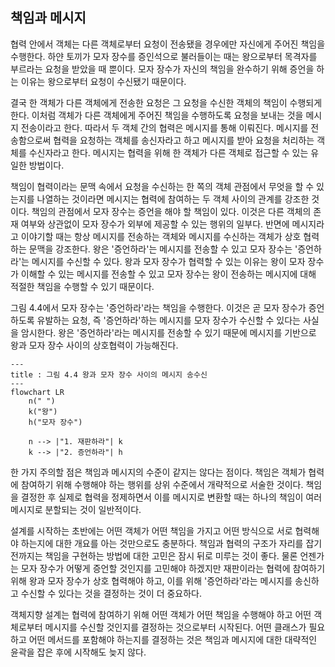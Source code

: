 ## 책임과 메시지
협력 안에서 객체는 다른 객체로부터 요청이 전송됐을 경우에만 자신에게 주어진 책임을 수행한다. 하얀 토끼가 모자 장수를 증인석으로 불러들이는 때는 왕으로부터 목격자를 부르라는 요청을 받았을 때 뿐이다. 모자 장수가 자신의 책임을 완수하기 위해 증언을 하는 이유는 왕으로부터 요청이 수신됐기 때문이다.

결국 한 객체가 다른 객체에게 전송한 요청은 그 요청을 수신한 객체의 책임이 수행되게 한다. 이처럼 객체가 다른 객체에게 주어진 책임을 수행하도록 요청을 보내는 것을 메시지 전송이라고 한다. 따라서 두 객체 간의 협력은 메시지를 통해 이뤄진다. 메시지를 전송함으로써 협력을 요청하는 객체를 송신자라고 하고 메시지를 받아 요청을 처리하는 객체를 수신자라고 한다. 메시지는 협력을 위해 한 객체가 다른 객체로 접근할 수 있는 유일한 방법이다.

책임이 협력이라는 문맥 속에서 요청을 수신하는 한 쪽의 객체 관점에서 무엇을 할 수 있는지를 나열하는 것이라면 메시지는 협력에 참여하는 두 객체 사이의 관계를 강조한 것이다. 책임의 관점에서 모자 장수는 증언을 해야 할 책임이 있다. 이것은 다른 객체의 존재 여부와 상관없이 모자 장수가 외부에 제공할 수 있는 행위의 일부다. 반면에 메시지라고 이야기할 때는 항상 메시지를 전송하는 객체와 메시지를 수신하는 객체가 상호 협력하는 문맥을 강조한다. 왕은 '증언하라'는 메시지를 전송할 수 있고 모자 장수는 '증언하라'는 메시지를 수신할 수 있다. 왕과 모자 장수가 협력할 수 있는 이유는 왕이 모자 장수가 이해할 수 있는 메시지를 전송할 수 있고 모자 장수는 왕이 전송하는 메시지에 대해 적절한 책임을 수행할 수 있기 때문이다.

그림 4.4에서 모자 장수는 '증언하라'라는 책임을 수행한다. 이것은 곧 모자 장수가 증언하도록 유발하는 요청, 즉 '증언하라'하는 메시지를 모자 장수가 수신할 수 있다는 사실을 암시한다. 왕은 '증언하라'라는 메시지를 전송할 수 있기 때문에 메시지를 기반으로 왕과 모자 장수 사이의 상호협력이 가능해진다.

```mermaid
---
title : 그림 4.4 왕과 모자 장수 사이의 메시지 송수신
---
flowchart LR
	n(" ")
	k("왕")
	h("모자 장수")

	n --> |"1. 재판하라"| k
	k --> |"2. 증언하라"| h
```

한 가지 주의할 점은 책임과 메시지의 수준이 같지는 않다는 점이다. 책임은 객체가 협력에 참여하기 위해 수행해야 하는 행위를 상위 수준에서 개략적으로 서술한 것이다. 책임을 결정한 후 실제로 협력을 정제하면서 이를 메시지로 변환할 때는 하나의 책임이 여러 메시지로 분할되는 것이 일반적이다.

설계를 시작하는 초반에는 어떤 객체가 어떤 책임을 가지고 어떤 방식으로 서로 협력해야 하는지에 대한 개요를 아는 것만으로도 충분하다. 책임과 협력의 구조가 자리를 잡기 전까지는 책임을 구현하는 방법에 대한 고민은 잠시 뒤로 미루는 것이 좋다. 물론 언젠가는 모자 장수가 어떻게 증언할 것인지를 고민해야 하겠지만 재판이라는 협력에 참여하기 위해 왕과 모자 장수가 상호 협력해야 하고, 이를 위해 '증언하라'라는 메시지를 송신하고 수신할 수 있다는 것을 결정하는 것이 더 중요하다.

객체지향 설계는 협력에 참여하기 위해 어떤 객체가 어떤 책임을 수행해야 하고 어떤 객체로부터 메시지를 수신할 것인지를 결정하는 것으로부터 시작된다. 어떤 클래스가 필요하고 어떤 메서드를 포함해야 하는지를 결정하는 것은 책임과 메시지에 대한 대략적인 윤곽을 잡은 후에 시작해도 늦지 않다.